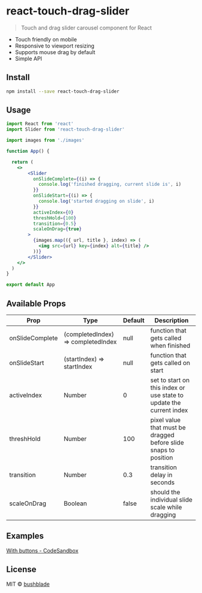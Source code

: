 # react-touch-drag-slider

> Touch and drag slider carousel component for React

- Touch friendly on mobile
- Responsive to viewport resizing
- Supports mouse drag by default
- Simple API

## Install

```bash
npm install --save react-touch-drag-slider
```

## Usage

```jsx
import React from 'react'
import Slider from 'react-touch-drag-slider'

import images from './images'

function App() {

  return (
    <>
        <Slider
          onSlideComplete={(i) => {
            console.log('finished dragging, current slide is', i)
          }}
          onSlideStart={(i) => {
            console.log('started dragging on slide', i)
          }}
          activeIndex={0}
          threshHold={100}
          transition={0.5}
          scaleOnDrag={true}
        >
          {images.map(({ url, title }, index) => (
            <img src={url} key={index} alt={title} />
          ))}
        </Slider>
    </>
  )
}

export default App
```

## Available Props

| Prop       | Type        | Default       | Description
|----        |----         |----           | ----
|onSlideComplete | (completedIndex) => completedIndex | null | function that gets called when finished
|onSlideStart | (startIndex) => startIndex | null | function that gets called on start
|activeIndex | Number | 0 | set to start on this index or use state to update the current index
|threshHold | Number | 100 | pixel value that must be dragged before slide snaps to position
|transition | Number | 0.3 | transition delay in seconds
|scaleOnDrag| Boolean | false | should the individual slide scale while dragging


## Examples

[With buttons - CodeSandbox](https://codesandbox.io/s/react-touch-drag-slider-example-04cdz?file=/src/App.js)

## License

MIT © [bushblade](https://github.com/bushblade)
